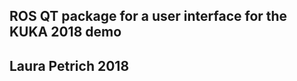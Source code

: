 ROS QT package for a user interface for the KUKA 2018 demo
------------------------------------------------------------------
Laura Petrich 2018
------------------------------------------------------------------
